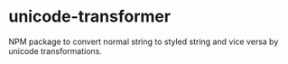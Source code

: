 # unicode-transformer
NPM package to convert normal string to styled string and vice versa by unicode transformations.
